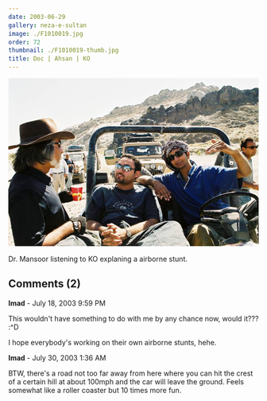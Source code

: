 ```yaml
---
date: 2003-06-29
gallery: neza-e-sultan
image: ./F1010019.jpg
order: 72
thumbnail: ./F1010019-thumb.jpg
title: Doc | Ahsan | KO
---
```


![Doc | Ahsan | KO](./F1010019.jpg)

Dr. Mansoor listening to KO explaning a airborne stunt.

<div id="comments">

## Comments (2)

<div id="comment">

**Imad** - July 18, 2003  9:59 PM

This wouldn't have something to do with me by any chance now, would it??? :^D

I hope everybody's working on their own airborne stunts, hehe.

</div>

<div id="comment">

**Imad** - July 30, 2003  1:36 AM

BTW, there's a road not too far away from here where you can hit the crest of a certain hill at about 100mph and the car will leave the ground. Feels somewhat like a roller coaster but 10 times more fun.

</div>

</div>